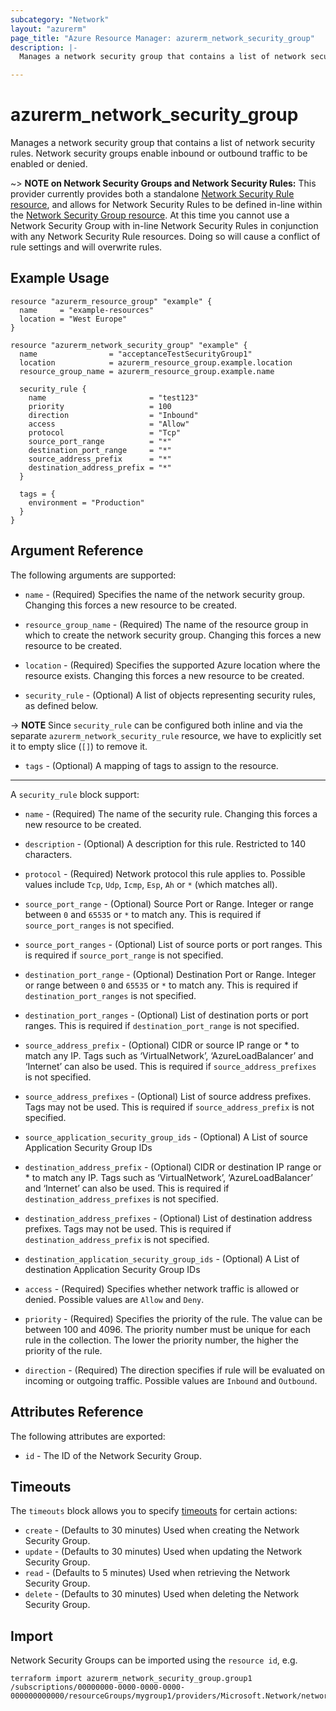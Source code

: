 ```yaml
---
subcategory: "Network"
layout: "azurerm"
page_title: "Azure Resource Manager: azurerm_network_security_group"
description: |-
  Manages a network security group that contains a list of network security rules. Network security groups enable inbound or outbound traffic to be enabled or denied.

---
```


# azurerm_network_security_group

Manages a network security group that contains a list of network security rules.  Network security groups enable inbound or outbound traffic to be enabled or denied.

~> **NOTE on Network Security Groups and Network Security Rules:** This provider currently
provides both a standalone [Network Security Rule resource](network_security_rule.html), and allows for Network Security Rules to be defined in-line within the [Network Security Group resource](network_security_group.html).
At this time you cannot use a Network Security Group with in-line Network Security Rules in conjunction with any Network Security Rule resources. Doing so will cause a conflict of rule settings and will overwrite rules.

## Example Usage

```hcl
resource "azurerm_resource_group" "example" {
  name     = "example-resources"
  location = "West Europe"
}

resource "azurerm_network_security_group" "example" {
  name                = "acceptanceTestSecurityGroup1"
  location            = azurerm_resource_group.example.location
  resource_group_name = azurerm_resource_group.example.name

  security_rule {
    name                       = "test123"
    priority                   = 100
    direction                  = "Inbound"
    access                     = "Allow"
    protocol                   = "Tcp"
    source_port_range          = "*"
    destination_port_range     = "*"
    source_address_prefix      = "*"
    destination_address_prefix = "*"
  }

  tags = {
    environment = "Production"
  }
}
```

## Argument Reference

The following arguments are supported:

* `name` - (Required) Specifies the name of the network security group. Changing this forces a new resource to be created. 

* `resource_group_name` - (Required) The name of the resource group in which to create the network security group. Changing this forces a new resource to be created.

* `location` - (Required) Specifies the supported Azure location where the resource exists. Changing this forces a new resource to be created.

* `security_rule` - (Optional) A list of objects representing security rules, as defined below.

-> **NOTE** Since `security_rule` can be configured both inline and via the separate `azurerm_network_security_rule` resource, we have to explicitly set it to empty slice (`[]`) to remove it.

* `tags` - (Optional) A mapping of tags to assign to the resource.

---

A `security_rule` block support:

* `name` - (Required) The name of the security rule. Changing this forces a new resource to be created.

* `description` - (Optional) A description for this rule. Restricted to 140 characters.

* `protocol` - (Required) Network protocol this rule applies to. Possible values include `Tcp`, `Udp`, `Icmp`, `Esp`, `Ah` or `*` (which matches all).

* `source_port_range` - (Optional) Source Port or Range. Integer or range between `0` and `65535` or `*` to match any. This is required if `source_port_ranges` is not specified.

* `source_port_ranges` - (Optional) List of source ports or port ranges. This is required if `source_port_range` is not specified.

* `destination_port_range` - (Optional) Destination Port or Range. Integer or range between `0` and `65535` or `*` to match any. This is required if `destination_port_ranges` is not specified.

* `destination_port_ranges` - (Optional) List of destination ports or port ranges. This is required if `destination_port_range` is not specified.

* `source_address_prefix` - (Optional) CIDR or source IP range or * to match any IP. Tags such as ‘VirtualNetwork’, ‘AzureLoadBalancer’ and ‘Internet’ can also be used. This is required if `source_address_prefixes` is not specified.

* `source_address_prefixes` - (Optional) List of source address prefixes. Tags may not be used. This is required if `source_address_prefix` is not specified.

* `source_application_security_group_ids` - (Optional) A List of source Application Security Group IDs

* `destination_address_prefix` - (Optional) CIDR or destination IP range or * to match any IP. Tags such as ‘VirtualNetwork’, ‘AzureLoadBalancer’ and ‘Internet’ can also be used. This is required if `destination_address_prefixes` is not specified.

* `destination_address_prefixes` - (Optional) List of destination address prefixes. Tags may not be used. This is required if `destination_address_prefix` is not specified.

* `destination_application_security_group_ids` - (Optional) A List of destination Application Security Group IDs

* `access` - (Required) Specifies whether network traffic is allowed or denied. Possible values are `Allow` and `Deny`.

* `priority` - (Required) Specifies the priority of the rule. The value can be between 100 and 4096. The priority number must be unique for each rule in the collection. The lower the priority number, the higher the priority of the rule.

* `direction` - (Required) The direction specifies if rule will be evaluated on incoming or outgoing traffic. Possible values are `Inbound` and `Outbound`.

## Attributes Reference

The following attributes are exported:

* `id` - The ID of the Network Security Group.

## Timeouts

The `timeouts` block allows you to specify [timeouts](https://www.terraform.io/language/resources/syntax#operation-timeouts) for certain actions:

* `create` - (Defaults to 30 minutes) Used when creating the Network Security Group.
* `update` - (Defaults to 30 minutes) Used when updating the Network Security Group.
* `read` - (Defaults to 5 minutes) Used when retrieving the Network Security Group.
* `delete` - (Defaults to 30 minutes) Used when deleting the Network Security Group.

## Import

Network Security Groups can be imported using the `resource id`, e.g.

```shell
terraform import azurerm_network_security_group.group1 /subscriptions/00000000-0000-0000-0000-000000000000/resourceGroups/mygroup1/providers/Microsoft.Network/networkSecurityGroups/mySecurityGroup
```
